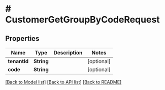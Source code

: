 # # CustomerGetGroupByCodeRequest


## Properties 


Name | Type | Description | Notes
------------ | ------------- | ------------- | -------------
**tenantId**| **String** |   | [optional]
**code**| **String** |   | [optional]


[[Back to Model list]](../../README.md#models) [[Back to API list]](../../README.md#endpoints) [[Back to README]](../../README.md)

